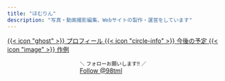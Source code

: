 ```yaml
---
title: "ほむりん"
description: "写真・動画撮影編集、Webサイトの製作・運営をしています"
---
```


<style>
.top-btn{
  width:100%;
  padding: 0.5em;
  display: inline-block;
  color: #FFF;
}
.top-twbtn { 
  width: 170px;
  margin-left: auto;
  margin-right: auto;
}
</style>

<div class="w-full grid gap-4 sm:grid-cols-2 md:grid-cols-3">
<a class="!rounded-md bg-primary-600 px-4 py-2 !text-neutral !no-underline hover:!bg-primary-500 dark:bg-primary-800 dark:hover:!bg-primary-700" href="/about/">
{{< icon "ghost" >}}
プロフィール
</a>
<a class="!rounded-md bg-primary-600 px-4 py-2 !text-neutral !no-underline hover:!bg-primary-500 dark:bg-primary-800 dark:hover:!bg-primary-700" href="/eventlist/">
{{< icon "circle-info" >}}
今後の予定
</a>
<a class="!rounded-md bg-primary-600 px-4 py-2 !text-neutral !no-underline hover:!bg-primary-500 dark:bg-primary-800 dark:hover:!bg-primary-700" href="https://twitter.com/search?q=%4098tml%20filter%3Amedia%20min_retweets%3A5%20-from%3A98tml&f=image" target="_blank">
{{< icon "image" >}}
作例
</a>
</div>

<p class="top-twbtn">
<small class="text-center">＼ フォローお願いします!! ／</small>
<a href="https://twitter.com/intent/follow?original_referer=&ref_src=twsrc&screen_name=98tml&tw_p=followbutton" class="twitter-follow-button tw-align-center" style="float: none;">Follow @98tml</a> 
<script async src="https://platform.twitter.com/widgets.js" charset="utf-8"></script>
</p>